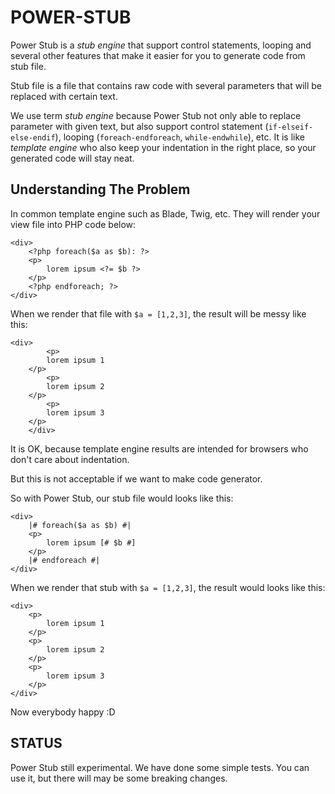POWER-STUB
==========

Power Stub is a _stub engine_ that support control statements, looping 
and several other features that make it easier for you to generate code from stub file.

Stub file is a file that contains raw code with several parameters that will be replaced with certain text.

We use term _stub engine_ because Power Stub not only able to replace parameter with given text,
but also support control statement (`if-elseif-else-endif`), looping (`foreach-endforeach`, `while-endwhile`), etc.
It is like _template engine_ who also keep your indentation in the right place,
so your generated code will stay neat.

## Understanding The Problem

In common template engine such as Blade, Twig, etc. They will render your view file
into PHP code below:

```
<div>
    <?php foreach($a as $b): ?>
    <p>
        lorem ipsum <?= $b ?>
    </p>
    <?php endforeach; ?>
</div>
```

When we render that file with `$a = [1,2,3]`, the result will be messy like this:

```
<div>
        <p>
        lorem ipsum 1
    </p>
        <p>
        lorem ipsum 2
    </p>
        <p>
        lorem ipsum 3
    </p>
    </div>
```

It is OK, because template engine results are intended for browsers who don't care about indentation.

But this is not acceptable if we want to make code generator.

So with Power Stub, our stub file would looks like this:

```
<div>
    |# foreach($a as $b) #|
    <p>
        lorem ipsum [# $b #]
    </p>
    |# endforeach #|
</div>
```

When we render that stub with `$a = [1,2,3]`, the result would looks like this:

```
<div>
    <p>
        lorem ipsum 1
    </p>
    <p>
        lorem ipsum 2
    </p>
    <p>
        lorem ipsum 3
    </p>
</div>
```

Now everybody happy :D

## STATUS

Power Stub still experimental. We have done some simple tests. 
You can use it, but there will may be some breaking changes.